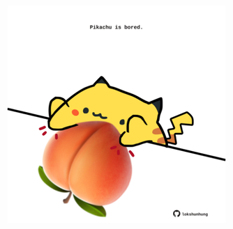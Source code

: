 <!-- built at 17/06/2024, 01:27:00 UTC -->
<p align="center">
  <img width="500" height="500" src="./ReadmeImage.svg">
</p>
